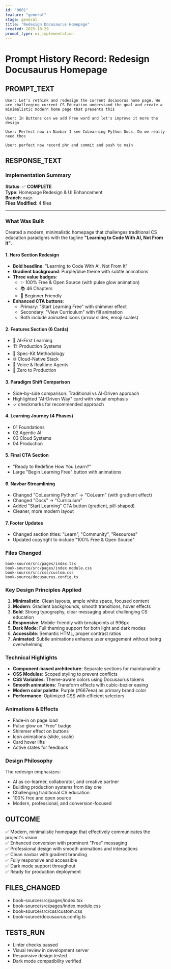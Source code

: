 ```yaml
---
id: "0001"
feature: "general"
stage: general
title: "Redesign Docusaurus Homepage"
created: 2025-10-29
prompt_type: ui_implementation
---
```


# Prompt History Record: Redesign Docusaurus Homepage

## PROMPT_TEXT

```
User: Let's rethink and redesign the current docasorus home page. We are challenging current CS Education understand the goal and create a minimalistic modern home page that presents this

User: In Buttons can we add Free word and let's improve it more the design

User: Perfect now in Navbar I see CoLearning Python Docs. Do we really need thos

User: perfect now record phr and commit and push to main
```

## RESPONSE_TEXT

### Implementation Summary

**Status**: ✅ **COMPLETE**  
**Type**: Homepage Redesign & UI Enhancement  
**Branch**: `main`  
**Files Modified**: 4 files

---

### What Was Built

Created a modern, minimalistic homepage that challenges traditional CS education paradigms with the tagline **"Learning to Code With AI, Not From It"**.

#### 1. Hero Section Redesign
- **Bold headline**: "Learning to Code With AI, Not From It"
- **Gradient background**: Purple/blue theme with subtle animations
- **Three value badges**:
  - ✨ 100% Free & Open Source (with pulse glow animation)
  - 📚 46 Chapters
  - 🎯 Beginner Friendly
- **Enhanced CTA buttons**:
  - Primary: "Start Learning Free" with shimmer effect
  - Secondary: "View Curriculum" with fill animation
  - Both include animated icons (arrow slides, emoji scales)

#### 2. Features Section (6 Cards)
- 🤖 AI-First Learning
- 🏗️ Production Systems
- 🧠 Spec-Kit Methodology
- 🌐 Cloud-Native Stack
- 💬 Voice & Realtime Agents
- 🚀 Zero to Production

#### 3. Paradigm Shift Comparison
- Side-by-side comparison: Traditional vs AI-Driven approach
- Highlighted "AI-Driven Way" card with visual emphasis
- ✓ checkmarks for recommended approach

#### 4. Learning Journey (4 Phases)
- 01 Foundations
- 02 Agentic AI
- 03 Cloud Systems
- 04 Production

#### 5. Final CTA Section
- "Ready to Redefine How You Learn?"
- Large "Begin Learning Free" button with animations

#### 6. Navbar Streamlining
- Changed "CoLearning Python" → "CoLearn" (with gradient effect)
- Changed "Docs" → "Curriculum"
- Added "Start Learning" CTA button (gradient, pill-shaped)
- Cleaner, more modern layout

#### 7. Footer Updates
- Changed section titles: "Learn", "Community", "Resources"
- Updated copyright to include "100% Free & Open Source"

### Files Changed

```
book-source/src/pages/index.tsx
book-source/src/pages/index.module.css
book-source/src/css/custom.css
book-source/docusaurus.config.ts
```

### Key Design Principles Applied

1. **Minimalistic**: Clean layouts, ample white space, focused content
2. **Modern**: Gradient backgrounds, smooth transitions, hover effects
3. **Bold**: Strong typography, clear messaging about challenging CS education
4. **Responsive**: Mobile-friendly with breakpoints at 996px
5. **Dark Mode**: Full theming support for both light and dark modes
6. **Accessible**: Semantic HTML, proper contrast ratios
7. **Animated**: Subtle animations enhance user engagement without being overwhelming

### Technical Highlights

- **Component-based architecture**: Separate sections for maintainability
- **CSS Modules**: Scoped styling to prevent conflicts
- **CSS Variables**: Theme-aware colors using Docusaurus tokens
- **Smooth animations**: Transform effects with cubic-bezier easing
- **Modern color palette**: Purple (#667eea) as primary brand color
- **Performance**: Optimized CSS with efficient selectors

### Animations & Effects

- Fade-in on page load
- Pulse glow on "Free" badge
- Shimmer effect on buttons
- Icon animations (slide, scale)
- Card hover lifts
- Active states for feedback

### Design Philosophy

The redesign emphasizes:
- AI as co-learner, collaborator, and creative partner
- Building production systems from day one
- Challenging traditional CS education
- 100% free and open source
- Modern, professional, and conversion-focused

## OUTCOME

✅ Modern, minimalistic homepage that effectively communicates the project's vision  
✅ Enhanced conversion with prominent "Free" messaging  
✅ Professional design with smooth animations and interactions  
✅ Clean navbar with gradient branding  
✅ Fully responsive and accessible  
✅ Dark mode support throughout  
✅ Ready for production deployment

## FILES_CHANGED

- book-source/src/pages/index.tsx
- book-source/src/pages/index.module.css
- book-source/src/css/custom.css
- book-source/docusaurus.config.ts

## TESTS_RUN

- Linter checks passed
- Visual review in development server
- Responsive design tested
- Dark mode compatibility verified

